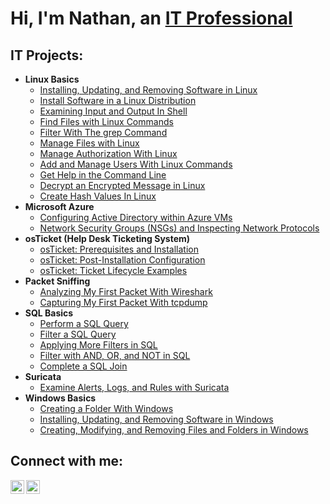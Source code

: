 <h1>Hi, I'm Nathan, an <a href="https://www.linkedin.com/in/nathansom/">IT Professional</a></h1>

<h2>IT Projects:</h2>

- <b>Linux Basics</b>
  - [Installing, Updating, and Removing Software in Linux](https://github.com/n8som/Installing-Updating-and-Removing-Software-in-Linux)
  - [Install Software in a Linux Distribution](https://github.com/n8som/Install-Software-in-a-Linux-Distribution)
  - [Examining Input and Output In Shell](https://github.com/n8som/Examining-Input-and-Output-In-Shell)
  - [Find Files with Linux Commands](https://github.com/n8som/Find-Files-With-Linux-Commands)
  - [Filter With The grep Command](https://github.com/n8som/Filter-with-grep)
  - [Manage Files with Linux](https://github.com/n8som/Manage-Files-With-Linux)
  - [Manage Authorization With Linux](https://github.com/n8som/Manage-Authorization-in-Linux)
  - [Add and Manage Users With Linux Commands](https://github.com/n8som/Add-and-Manage-Users-With-Linux-Commands)
  - [Get Help in the Command Line](https://github.com/n8som/Get-Help-in-the-Command-Line)
  - [Decrypt an Encrypted Message in Linux](https://github.com/n8som/Decrypt-an-Encrypted-Message-in-Linux)
  - [Create Hash Values In Linux](https://github.com/n8som/Create-Hash-Values-in-Linux)
- <b>Microsoft Azure</b>
  - [Configuring Active Directory within Azure VMs](https://github.com/n8som/configure-ad)
  - [Network Security Groups (NSGs) and Inspecting Network Protocols](https://github.com/n8som/azure-network-protocols)
- <b>osTicket (Help Desk Ticketing System)</b>
  - [osTicket: Prerequisites and Installation](https://github.com/n8som/osticket-prereqs)
  - [osTicket: Post-Installation Configuration](https://github.com/n8som/post-install-config)
  - [osTicket: Ticket Lifecycle Examples](https://github.com/n8som/ticket-lifecycle)
- <b>Packet Sniffing</b>
  - [Analyzing My First Packet With Wireshark](https://github.com/n8som/Analyzing-My-First-Packet-With-Wireshark)
  - [Capturing My First Packet With tcpdump](https://github.com/n8som/Capturing-My-First-Packet-With-tcpdump)
- <b>SQL Basics</b>
  - [Perform a SQL Query](https://github.com/n8som/Perform-a-SQL-Query)
  - [Filter a SQL Query](https://github.com/n8som/Filter-a-SQL-Query)
  - [Applying More Filters in SQL](https://github.com/n8som/Applying-More-Filters-in-SQL)
  - [Filter with AND, OR, and NOT in SQL](https://github.com/n8som/Filter-with-AND-OR-and-NOT-in-SQL)
  - [Complete a SQL Join](https://github.com/n8som/Complete-a-SQL-Join)
- <b>Suricata</b>
  - [Examine Alerts, Logs, and Rules with Suricata](https://github.com/n8som/Examine-Alerts-Logs-and-Rules-with-Suricata)
- <b>Windows Basics</b>
  - [Creating a Folder With Windows](https://github.com/n8som/Creating-a-Folder-With-Windows)
  - [Installing, Updating, and Removing Software in Windows](https://github.com/n8som/Installing-Updating-and-Removing-Software-in-Windows)
  - [Creating, Modifying, and Removing Files and Folders in Windows](https://github.com/n8som/Creating-Modifying-and-Removing-Files-and-Folders-in-Windows/tree/main)
    
<h2>Connect with me:</h2>

[<img align="left" alt="Josh | LinkedIn" width="22px" src="https://cdn.jsdelivr.net/npm/simple-icons@v3/icons/linkedin.svg" />][linkedin]
[<img align="left" alt="Josh | Instagram" width="22px" src="https://cdn.jsdelivr.net/npm/simple-icons@v3/icons/instagram.svg" />][instagram]


[instagram]: https://www.instagram.com/nathansom
[linkedin]: https://www.linkedin.com/in/nathansom/
